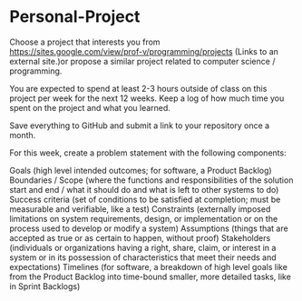 # Personal-Project
Choose a project that interests you from https://sites.google.com/view/prof-v/programming/projects  (Links to an external site.)or propose a similar project related to computer science / programming. 

You are expected to spend at least 2-3 hours outside of class on this project per week for the next 12 weeks. Keep a log of how much time you spent on the project and what you learned. 

Save everything to GitHub and submit a link to your repository once a month.

For this week, create a problem statement with the following components:

Goals (high level intended outcomes; for software, a Product Backlog)
Boundaries / Scope (where the functions and responsibilities of the solution start and end / what it should do and what is left to other systems to do)
Success criteria (set of conditions to be satisfied at completion; must be measurable and verifiable, like a test)
Constraints (externally imposed limitations on system requirements, design, or implementation or on the process used to develop or modify a system)
Assumptions (things that are accepted as true or as certain to happen, without proof)
Stakeholders (individuals or organizations having a right, share, claim, or interest in a system or in its possession of characteristics that meet their needs and expectations)
Timelines (for software, a breakdown of high level goals like from the Product Backlog into time-bound smaller, more detailed tasks, like in Sprint Backlogs)
